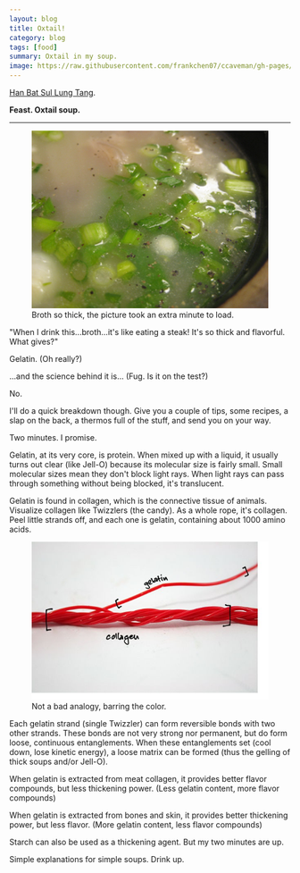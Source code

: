 ```yaml
---
layout: blog
title: Oxtail!
category: blog
tags: [food]  
summary: Oxtail in my soup.
image: https://raw.githubusercontent.com/frankchen07/ccaveman/gh-pages/images/blog/072012_oxtail_soup_courtesy_fc.jpg
---
```


[Han Bat Sul Lung Tang](http://www.yelp.com/biz/han-bat-sul-lung-tang-los-angeles).

**Feast. Oxtail soup.**

---

<figure>
    <img src="https://raw.githubusercontent.com/frankchen07/ccaveman/gh-pages/images/blog/072012_oxtail_soup_courtesy_fc.jpg"></img>
    <figcaption>Broth so thick, the picture took an extra minute to load.</figcaption>
</figure>

"When I drink this...broth...it's like eating a steak! It's so thick and flavorful. What gives?"

Gelatin. (Oh really?)

...and the science behind it is... (Fug. Is it on the test?)

No.

I'll do a quick breakdown though. Give you a couple of tips, some recipes, a slap on the back, a thermos full of the stuff, and send you on your way.

Two minutes. I promise.

Gelatin, at its very core, is protein. When mixed up with a liquid, it usually turns out clear (like Jell-O) because its molecular size is fairly small. Small molecular sizes mean they don't block light rays. When light rays can pass through something without being blocked, it's translucent.

Gelatin is found in collagen, which is the connective tissue of animals. Visualize collagen like Twizzlers (the candy). As a whole rope, it's collagen. Peel little strands off, and each one is gelatin, containing about 1000 amino acids.

<figure>
    <img src="https://raw.githubusercontent.com/frankchen07/ccaveman/gh-pages/images/blog/101312_twizzlers_courtesy_wikihow.jpg"></img>
    <figcaption>Not a bad analogy, barring the color.</figcaption>
</figure>

Each gelatin strand (single Twizzler) can form reversible bonds with two other strands. These bonds are not very strong nor permanent, but do form loose, continuous entanglements. When these entanglements set (cool down, lose kinetic energy), a loose matrix can be formed (thus the gelling of thick soups and/or Jell-O).

When gelatin is extracted from meat collagen, it provides better flavor compounds, but less thickening power. (Less gelatin content, more flavor compounds)

When gelatin is extracted from bones and skin, it provides better thickening power, but less flavor. (More gelatin content, less flavor compounds)

Starch can also be used as a thickening agent. But my two minutes are up.

Simple explanations for simple soups. Drink up.
